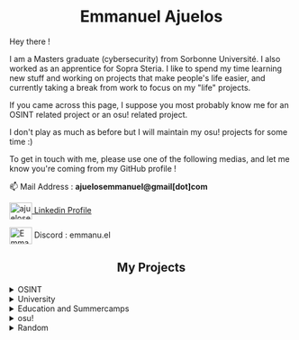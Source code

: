 <h1 align="center">Emmanuel Ajuelos</h1>


Hey there !

I am a Masters graduate (cybersecurity) from Sorbonne Université. I also worked as an apprentice for Sopra Steria. I like to spend my time learning new stuff and working on projects that make people's life easier, and currently taking a break from work to focus on my "life" projects.

If you came across this page, I suppose you most probably know me for an OSINT related project or an osu! related project.

I don't play as much as before but I will maintain my osu! projects for some time :)

To get in touch with me, please use one of the following medias, and let me know you're coming from my GitHub profile !

📫 Mail Address : **ajuelosemmanuel@gmail[dot]com**

<p align="left">
<a href="https://linkedin.com/in/ajuelosemmanuel" target="blank"><img align="center" src="https://cdn.jsdelivr.net/npm/simple-icons@3.0.1/icons/linkedin.svg" alt="ajuelosemmanuel" height="30" width="40" /> Linkedin Profile </a>
  
<img align="center" src="https://cdn.jsdelivr.net/npm/simple-icons@3.0.1/icons/discord.svg" alt="Emmanuel#9864" height="30" width="40" /> Discord : emmanu.el </a>
</p>


<h2 align="center">My Projects</h2>

<details>
<summary>OSINT</summary>
<br>

[philINT](https://github.com/ajuelosemmanuel/philINT) : Gather information from an email address, an username, and more !

[duolingOSINT](https://github.com/ajuelosemmanuel/duolingOSINT) : Gather information about a Duolingo user
</details>

<details>
<summary>University</summary>
<br>

[URH to WAV](https://github.com/ajuelosemmanuel/URH-to-wav) : Script that turns a .complex file from URH (Universal Radio Hacker) to a .wav file - the original script wasn't compatible with Python 3 and not optimized. I made several changes to make it work, and then handed it to the teachers.

[Truncated LCG Seed Recovery](https://github.com/ajuelosemmanuel/Truncated_LCG_Seed_Recovery) : Python implementation of attacks to recover the seed from a truncated LCG - an extended version of [this project](https://github.com/ajuelosemmanuel/CRYPTA_Project) I worked on with classmates on a particular case.
</details>

<details>
<summary>Education and Summercamps</summary>
<br>

[Ressources Colos](https://github.com/ajuelosemmanuel/Ressources_Colos) : All the resources I produced or gathered during summercamps

[Apprendre Python](https://github.com/ajuelosemmanuel/Apprendre_Python) : A Python introduction in French using notebooks. An improved version of [the workshop](https://github.com/ajuelosemmanuel/Telligo_Introduction_Python) I made for my very first summercamp (as a counselor).
</details>

<details>
<summary>osu!</summary>
<br>
  
[osuCheatSheet](https://github.com/ajuelosemmanuel/osuCheatSheet) : Website regrouping lots of osu! resources (softwares, websites, ...)

[wysi-bot](https://github.com/ajuelosemmanuel/wysi-bot) : Fun bot, sadly discontinued by the new Discord intent policy - as the staff wouldn't give me the rights to read messages on channels. Was present on more than 150 servers.

[FST_bot](https://github.com/ajuelosemmanuel/FST_bot) : IRC bot made for an osu! tournament.
</details>

<details>
<summary>Random</summary>
<br>
Some random projects that friends asked me to do, so here they are

[ahso](https://github.com/ajuelosemmanuel/ahso) : Discord bot that replaces Twitter and Instagram links on discord to display them correctly

[Loggers](https://github.com/ajuelosemmanuel/Loggers) : Discord bot to gather every message from a text channel
</details>
